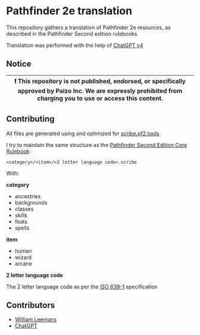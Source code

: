 # Pathfinder 2e translation

This repository gathers a translation of Pathfinder 2e resources, as described in the Pathfinder Second edition rulebooks.

Translation was performed with the help of [ChatGPT v4](https://chat.openai.com)

## Notice

| :exclamation:  This repository is not published, endorsed, or specifically approved by Paizo Inc. We are expressly prohibited from charging you to use or access this content. |
| --- |

## Contributing

All files are generated using and optimized for [scribe.pf2.tools](https://scribe.pf2.tools/)

I try to maintain the same structure as the [Pathfinder Second Edition Core Rulebook](https://paizo.com/products/btq01zp3):

`<category>/<item>/<2 letter language code>.scribe`

With:

**category**

- ancestries
- backgrounds
- classes
- skills
- feats
- spells

**item**

- human
- wizard
- arcane

**2 letter language code**

The 2 letter language code as per the [ISO 639-1](https://en.wikipedia.org/wiki/List_of_ISO_639-1_codes) specification

## Contributors

- [William Leemans](https://github.com/bushvin)
- [ChatGPT](https://chat.openai.com)
